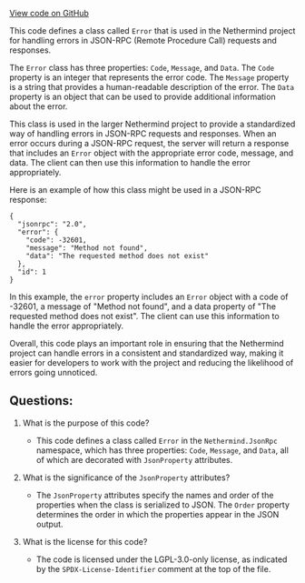 [View code on GitHub](https://github.com/NethermindEth/nethermind/src/Nethermind/Nethermind.JsonRpc/Error.cs)

This code defines a class called `Error` that is used in the Nethermind project for handling errors in JSON-RPC (Remote Procedure Call) requests and responses. 

The `Error` class has three properties: `Code`, `Message`, and `Data`. The `Code` property is an integer that represents the error code. The `Message` property is a string that provides a human-readable description of the error. The `Data` property is an object that can be used to provide additional information about the error.

This class is used in the larger Nethermind project to provide a standardized way of handling errors in JSON-RPC requests and responses. When an error occurs during a JSON-RPC request, the server will return a response that includes an `Error` object with the appropriate error code, message, and data. The client can then use this information to handle the error appropriately.

Here is an example of how this class might be used in a JSON-RPC response:

```
{
  "jsonrpc": "2.0",
  "error": {
    "code": -32601,
    "message": "Method not found",
    "data": "The requested method does not exist"
  },
  "id": 1
}
```

In this example, the `error` property includes an `Error` object with a code of -32601, a message of "Method not found", and a data property of "The requested method does not exist". The client can use this information to handle the error appropriately.

Overall, this code plays an important role in ensuring that the Nethermind project can handle errors in a consistent and standardized way, making it easier for developers to work with the project and reducing the likelihood of errors going unnoticed.
## Questions: 
 1. What is the purpose of this code?
    - This code defines a class called `Error` in the `Nethermind.JsonRpc` namespace, which has three properties: `Code`, `Message`, and `Data`, all of which are decorated with `JsonProperty` attributes.

2. What is the significance of the `JsonProperty` attributes?
    - The `JsonProperty` attributes specify the names and order of the properties when the class is serialized to JSON. The `Order` property determines the order in which the properties appear in the JSON output.

3. What is the license for this code?
    - The code is licensed under the LGPL-3.0-only license, as indicated by the `SPDX-License-Identifier` comment at the top of the file.